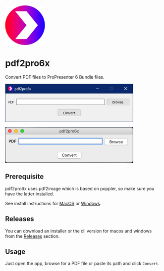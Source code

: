 ![app icon](src/main/icons/linux/128.png)

# pdf2pro6x
Convert PDF files to ProPresenter 6 Bundle files.

![screenshot windows](screenshots/screenshot_win.png)

![screenshot mac](screenshots/screenshot_mac.png)

## Prerequisite
pdf2pro6x uses pdf2image which is based on poppler, so make sure you have the latter installed.

See install instructions for [MacOS](https://formulae.brew.sh/formula/poppler) or [Windows](https://stackoverflow.com/a/60659237/7523613).

## Releases
You can download an installer or the cli version for macos and windows from the
[Releases](https://github.com/P1zz4br0etch3n/pdf2pro6x/releases) section.

## Usage
Just open the app, browse for a PDF file or paste its path and click `Convert`.
